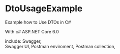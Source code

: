 # DtoUsageExample
Example how to Use DTOs in C# 

With c# ASP.NET Core 6.0

include:
    Swagger,  
    Swagger UI, 
    Postman enviroment,
    Postman collection,


